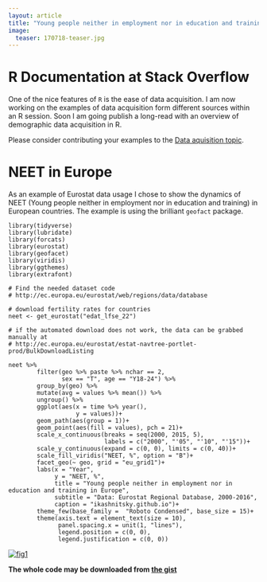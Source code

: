 ```yaml
---
layout: article
title: "Young people neither in employment nor in education and training in Europe, 2000-2016"
image:
  teaser: 170718-teaser.jpg
---
```


# R Documentation at Stack Overflow
One of the nice features of `R` is the ease of data acquisition. I am now working on the examples of data acquisition form different sources within an R session. Soon I am going publish a long-read with an overview of demographic data acquisition in R.

Please consider contributing your examples to the [Data aquisition topic][so].

# NEET in Europe

As an example of Eurostat data usage I chose to show the dynamics of NEET (Young people neither in employment nor in education and training) in European countries. The example is using the brilliant `geofact` package.  

```
library(tidyverse)
library(lubridate)
library(forcats)
library(eurostat)
library(geofacet)
library(viridis)
library(ggthemes)
library(extrafont)

# Find the needed dataset code 
# http://ec.europa.eu/eurostat/web/regions/data/database

# download fertility rates for countries
neet <- get_eurostat("edat_lfse_22")

# if the automated download does not work, the data can be grabbed manually at
# http://ec.europa.eu/eurostat/estat-navtree-portlet-prod/BulkDownloadListing

neet %>% 
        filter(geo %>% paste %>% nchar == 2,
               sex == "T", age == "Y18-24") %>%
        group_by(geo) %>% 
        mutate(avg = values %>% mean()) %>% 
        ungroup() %>% 
        ggplot(aes(x = time %>% year(),
                   y = values))+
        geom_path(aes(group = 1))+
        geom_point(aes(fill = values), pch = 21)+
        scale_x_continuous(breaks = seq(2000, 2015, 5),
                           labels = c("2000", "'05", "'10", "'15"))+
        scale_y_continuous(expand = c(0, 0), limits = c(0, 40))+
        scale_fill_viridis("NEET, %", option = "B")+
        facet_geo(~ geo, grid = "eu_grid1")+
        labs(x = "Year",
             y = "NEET, %",
             title = "Young people neither in employment nor in education and training in Europe",
             subtitle = "Data: Eurostat Regional Database, 2000-2016",
             caption = "ikashnitsky.github.io")+
        theme_few(base_family =  "Roboto Condensed", base_size = 15)+
        theme(axis.text = element_text(size = 10),
              panel.spacing.x = unit(1, "lines"),
              legend.position = c(0, 0),
              legend.justification = c(0, 0))
```

[![fig1][f1]][f1]  


**The whole code may be downloaded from [the gist][gist]**


[f1]: https://ikashnitsky.github.io/images/170718/neet-in-europe.png

[gist]: https://gist.github.com/ikashnitsky/5e073ccebbf1617e79d7d3cc080aceed
[so]: https://stackoverflow.com/documentation/r/10800